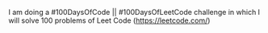 I am doing a #100DaysOfCode || #100DaysOfLeetCode challenge in which I will solve 100 problems of Leet Code (https://leetcode.com/)
